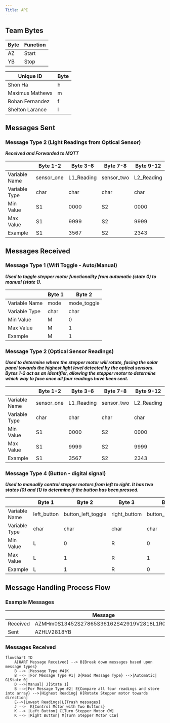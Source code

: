 ```yaml
---
Title: API
---
```

## Team Bytes
| Byte | Function |
|----|-------|
| AZ | Start |
| YB | Stop  |

| Unique ID | Byte |
|-----|-----|
|Shon Ha| h |
|Maximus Mathews|m|
|Rohan Fernandez|f|
|Shelton Larance|l|

## Messages Sent
### Message Type 2 (Light Readings from Optical Sensor)

<b><i>Received and Forwarded to MQTT</i></b>

|               | Byte 1-2   | Byte 3-6   | Byte 7-8   | Byte 9-12 |
|---------------|------------|------------|------------|-----------|
| Variable Name | sensor_one | L1_Reading | sensor_two | L2_Reading | 
| Variable Type | char       | char       | char       | char       | 
| Min Value     | S1         | 0000          | S2         | 0000          |
| Max Value     | S1         | 9999       | S2         | 9999       | 
| Example       | S1         | 3567       | S2         | 2343       | 

## Messages Received
### Message Type 1 (Wifi Toggle - Auto/Manual)

<b><i>Used to toggle stepper motor functionality from automatic (state 0) to manual (state 1).</i></b>

|               | Byte 1      | Byte 2 |
|---------------|-------------|--------|
| Variable Name | mode | mode_toggle |  
| Variable Type | char    |  char | 
| Min Value     | M           |   0|
| Max Value     | M           |   1|
| Example       | M           |   1|

### Message Type 2 (Optical Sensor Readings)

<b><i>Used to determine where the stepper motor will rotate, facing the solar panel towards the highest light level detected by the optical sensors. Bytes 1-2 act as an identifier, allowing the stepper motor to determine which way to face once all four readings have been sent.</i></b>

|               | Byte 1-2   | Byte 3-6   | Byte 7-8   | Byte 9-12 |
|---------------|------------|------------|------------|-----------|
| Variable Name | sensor_one | L1_Reading | sensor_two | L2_Reading | 
| Variable Type | char       | char       | char       | char       | 
| Min Value     | S1         | 0000          | S2         | 0000          |
| Max Value     | S1         | 9999       | S2         | 9999       | 
| Example       | S1         | 3567       | S2         | 2343       | 

### Message Type 4 (Button - digital signal)

<b><i>Used to manually control stepper motors from left to right. It has two states (0) and (1) to determine if the button has been pressed.</i></b>

|               | Byte 1      | Byte 2       | Byte 3 | Byte 4 |
|---------------|-------------|--------------|--------|--------|
| Variable Name | left_button | button_left_toggle |right_buttom| button_right_toggle|
| Variable Type | char     | char    | char| char   |
| Min Value     | L           | 0            | R|0|
| Max Value     | L           | 1            |R|1|
| Example       | L           | 1            |R|0|

## Message Handling Process Flow
### Example Messages
|    | Message |
|-----|--------|
|Received| AZMHm0S13452S27865S36162S42919V2818L1R0YB|
|Sent| AZHLV2818YB |
### Messages Received

```mermaid
flowchart TD
    A[UART Message Received] --> B{Break down messages based upon message types}
    B --> |Message Type #4|K
    B --> |For Message Type #1| D{Read Message Type} -->|Automatic| G[State 0] 
    D -->|Manual| J[State 1]
    B -->|For Message Type #2| E{Compare all four readings and store into array} -->|Highest Reading| H[Rotate Stepper motor towards direction]
    E-->|Lowest Readings|L[Trash messages]
    J -->  K{Control Motor with Two Buttons}
    K --> |Left Button| C[Turn Stepper Motor CW]
    K --> |Right Button| M[Turn Stepper Motor CCW]
```
